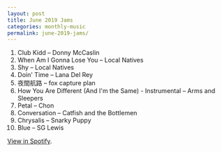 ```yaml
---
layout: post
title: June 2019 Jams
categories: monthly-music
permalink: june-2019-jams/
---
```


1. Club Kidd – Donny McCaslin
2. When Am I Gonna Lose You – Local Natives
3. Shy – Local Natives
4. Doin' Time – Lana Del Rey
5. 夜間航路 – fox capture plan
6. How You Are Different (And I'm the Same) - Instrumental – Arms and Sleepers
7. Petal – Chon
8. Conversation – Catfish and the Bottlemen
9. Chrysalis – Snarky Puppy
10. Blue – SG Lewis

[View in Spotify][spotify].  

[spotify]: https://open.spotify.com/playlist/2Ei9pHVJOLXloKjjcLqx7E?si=7u28lokQS6CeAAgmTJi2JA